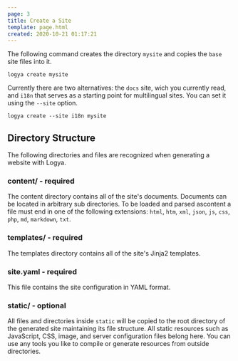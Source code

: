 ```yaml
---
page: 3
title: Create a Site
template: page.html
created: 2020-10-21 01:17:21
---
```

The following command creates the directory `mysite` and copies the `base` site files into it.

    logya create mysite

Currently there are two alternatives: the `docs` site, wich you currently read, and `i18n` that serves as a starting point for multilingual sites. You can set it using the `--site` option.

    logya create --site i18n mysite

## Directory Structure

The following directories and files are recognized when generating a website with Logya.

### content/ - required

The content directory contains all of the site's documents. Documents can be located in arbitrary sub directories. To be loaded and parsed ascontent a file must end in one of the following extensions: `html`, `htm`, `xml`, `json`, `js`, `css`, `php`, `md`, `markdown`, `txt`.

### templates/ - required

The templates directory contains all of the site's Jinja2 templates.

### site.yaml - required

This file contains the site configuration in YAML format.

### static/ - optional

All files and directories inside `static` will be copied to the root directory of the generated site maintaining its file structure. All static resources such as JavaScript, CSS, image, and server configuration files belong here. You can use any tools you like to compile or generate resources from outside directories.
